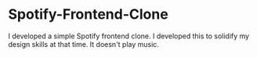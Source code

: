 # Spotify-Frontend-Clone
I developed a simple Spotify frontend clone. I developed this to solidify my design skills at that time. It doesn't play music.
